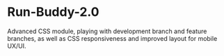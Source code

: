 # Run-Buddy-2.0
Advanced CSS module, playing with development branch and feature branches, as well as CSS responsiveness and improved layout for mobile UX/UI.
